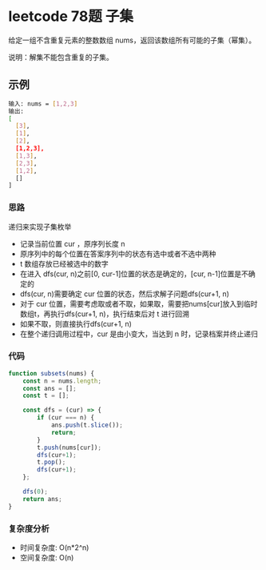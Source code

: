 # leetcode 78题 子集

给定一组不含重复元素的整数数组 nums，返回该数组所有可能的子集（幂集）。

说明：解集不能包含重复的子集。

## 示例

```bash
输入: nums = [1,2,3]
输出:
[
  [3],
  [1],
  [2],
  [1,2,3],
  [1,3],
  [2,3],
  [1,2],
  []
]
```

### 思路

递归来实现子集枚举

- 记录当前位置 cur ，原序列长度 n
- 原序列中的每个位置在答案序列中的状态有选中或者不选中两种
- t 数组存放已经被选中的数字
- 在进入 dfs(cur, n)之前[0, cur-1]位置的状态是确定的，[cur, n-1]位置是不确定的
- dfs(cur, n)需要确定 cur 位置的状态，然后求解子问题dfs(cur+1, n)
- 对于 cur 位置，需要考虑取或者不取，如果取，需要把nums[cur]放入到临时数组t，再执行dfs(cur+1, n)，执行结束后对 t 进行回溯
- 如果不取，则直接执行dfs(cur+1, n)
- 在整个递归调用过程中，cur 是由小变大，当达到 n 时，记录档案并终止递归

### 代码

```js
function subsets(nums) {
    const n = nums.length;
    const ans = [];
    const t = [];

    const dfs = (cur) => {
        if (cur === n) {
            ans.push(t.slice());
            return;
        }
        t.push(nums[cur]);
        dfs(cur+1);
        t.pop();
        dfs(cur+1);
    };

    dfs(0);
    return ans;
}
```

### 复杂度分析

- 时间复杂度: O(n*2^n)
- 空间复杂度: O(n)
